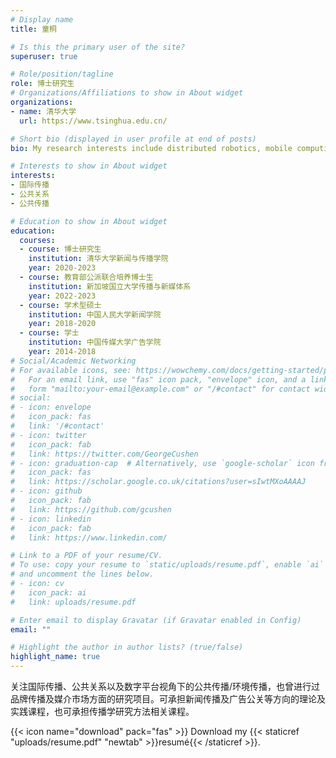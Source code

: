 ```yaml
---
# Display name
title: 童桐

# Is this the primary user of the site?
superuser: true

# Role/position/tagline
role: 博士研究生
# Organizations/Affiliations to show in About widget
organizations:
- name: 清华大学
  url: https://www.tsinghua.edu.cn/

# Short bio (displayed in user profile at end of posts)
bio: My research interests include distributed robotics, mobile computing and programmable matter.

# Interests to show in About widget
interests:
- 国际传播
- 公共关系
- 公共传播

# Education to show in About widget
education:
  courses:
  - course: 博士研究生
    institution: 清华大学新闻与传播学院
    year: 2020-2023
  - course: 教育部公派联合培养博士生
    institution: 新加坡国立大学传播与新媒体系
    year: 2022-2023
  - course: 学术型硕士
    institution: 中国人民大学新闻学院
    year: 2018-2020
  - course: 学士
    institution: 中国传媒大学广告学院
    year: 2014-2018
# Social/Academic Networking
# For available icons, see: https://wowchemy.com/docs/getting-started/page-builder/#icons
#   For an email link, use "fas" icon pack, "envelope" icon, and a link in the
#   form "mailto:your-email@example.com" or "/#contact" for contact widget.
# social:
# - icon: envelope
#   icon_pack: fas
#   link: '/#contact'
# - icon: twitter
#   icon_pack: fab
#   link: https://twitter.com/GeorgeCushen
# - icon: graduation-cap  # Alternatively, use `google-scholar` icon from `ai` icon pack
#   icon_pack: fas
#   link: https://scholar.google.co.uk/citations?user=sIwtMXoAAAAJ
# - icon: github
#   icon_pack: fab
#   link: https://github.com/gcushen
# - icon: linkedin
#   icon_pack: fab
#   link: https://www.linkedin.com/

# Link to a PDF of your resume/CV.
# To use: copy your resume to `static/uploads/resume.pdf`, enable `ai` icons in `params.toml`, 
# and uncomment the lines below.
# - icon: cv
#   icon_pack: ai
#   link: uploads/resume.pdf

# Enter email to display Gravatar (if Gravatar enabled in Config)
email: ""

# Highlight the author in author lists? (true/false)
highlight_name: true
---
```


关注国际传播、公共关系以及数字平台视角下的公共传播/环境传播，也曾进行过品牌传播及媒介市场方面的研究项目。可承担新闻传播及广告公关等方向的理论及实践课程，也可承担传播学研究方法相关课程。

{{< icon name="download" pack="fas" >}} Download my {{< staticref "uploads/resume.pdf" "newtab" >}}resumé{{< /staticref >}}.
